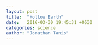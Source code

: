 ```yaml
---
layout: post
title:  "Hollow Earth"
date:   2016-03-30 19:45:31 +0530
categories: science
author: "Jonathan Tanis"
---
```


